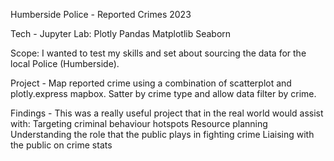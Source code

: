 Humberside Police - Reported Crimes 2023

Tech - Jupyter Lab:
Plotly
Pandas
Matplotlib
Seaborn


Scope: I wanted to test my skills and set about sourcing the data for the local Police (Humberside).

Project - Map reported crime using a combination of scatterplot and plotly.express mapbox.
Satter by crime type and allow data filter by crime.

Findings - This was a really useful project that in the real world would assist with:
Targeting criminal behaviour hotspots
Resource planning
Understanding the role that the public plays in fighting crime
Liaising with the public on crime stats
